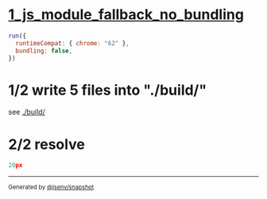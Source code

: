 # [1_js_module_fallback_no_bundling](../../preload_style_and_import_css_build.test.mjs#L31)

```js
run({
  runtimeCompat: { chrome: "62" },
  bundling: false,
})
```

# 1/2 write 5 files into "./build/"

see [./build/](./build/)

# 2/2 resolve

```js
20px
```

---

<sub>
  Generated by <a href="https://github.com/jsenv/core/tree/main/packages/independent/snapshot">@jsenv/snapshot</a>
</sub>
